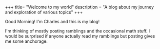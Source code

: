 +++
title= "Welcome to my world"
description = "A blog about my journey and exploration of various topics"
+++

Good Morning! I'm Charles and this is my blog!

I'm thinking of mostly posting ramblings and the occasional math stuff. I would be surprised if anyone actually read my ramblings but posting gives me some anchorage.

